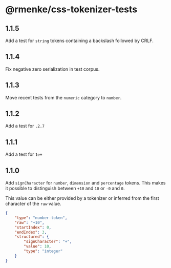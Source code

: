 # @rmenke/css-tokenizer-tests

## 1.1.5

Add a test for `string` tokens containing a backslash followed by CRLF.

## 1.1.4

Fix negative zero serialization in test corpus.

## 1.1.3

Move recent tests from the `numeric` category to `number`.

## 1.1.2

Add a test for `.2.7`

## 1.1.1

Add a test for `1e+`

## 1.1.0

Add `signCharacter` for `number`, `dimension` and `percentage` tokens.
This makes it possible to distinguish between `+10` and `10` or `-0` and `0`.

This value can be either provided by a tokenizer or inferred from the first character of the `raw` value.

```json
{
	"type": "number-token",
	"raw": "+10",
	"startIndex": 0,
	"endIndex": 3,
	"structured": {
		"signCharacter": "+",
		"value": 10,
		"type": "integer"
	}
}
```
